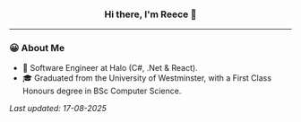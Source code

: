 <div align="center">
  <h3>Hi there, I'm Reece 👋</h3>
</div>

---

### 😀 About Me

- 💼 Software Engineer at Halo (C#, .Net & React).
- 🎓 Graduated from the University of Westminster, with a First Class Honours degree in BSc Computer Science.

*Last updated: 17-08-2025*
